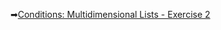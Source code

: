 ➡[Conditions: Multidimensional Lists - Exercise 2](https://judge.softuni.org/Contests/Practice/DownloadResource/41553)
